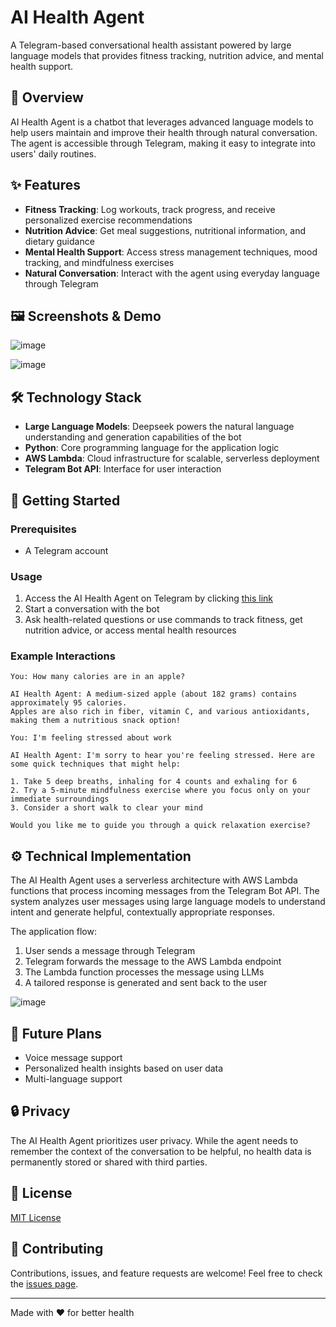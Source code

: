 # AI Health Agent

A Telegram-based conversational health assistant powered by large language models that provides fitness tracking, nutrition advice, and mental health support.

## 📱 Overview

AI Health Agent is a chatbot that leverages advanced language models to help users maintain and improve their health through natural conversation. The agent is accessible through Telegram, making it easy to integrate into users' daily routines.

## ✨ Features

- **Fitness Tracking**: Log workouts, track progress, and receive personalized exercise recommendations
- **Nutrition Advice**: Get meal suggestions, nutritional information, and dietary guidance
- **Mental Health Support**: Access stress management techniques, mood tracking, and mindfulness exercises
- **Natural Conversation**: Interact with the agent using everyday language through Telegram

## 🖼️ Screenshots & Demo

![image](https://github.com/user-attachments/assets/dc788f4a-3af9-44da-bac9-e28f6ed17d86)

![image](https://github.com/user-attachments/assets/cc9a0728-537a-415f-a1fa-c0dd466bb176)

<!-- Screenshots and demo content will be added here -->

## 🛠️ Technology Stack

- **Large Language Models**: Deepseek powers the natural language understanding and generation capabilities of the bot
- **Python**: Core programming language for the application logic
- **AWS Lambda**: Cloud infrastructure for scalable, serverless deployment
- **Telegram Bot API**: Interface for user interaction

## 🚀 Getting Started

### Prerequisites

- A Telegram account

### Usage

1. Access the AI Health Agent on Telegram by clicking [this link](https://t.me/MediHelp_ChatBot)
2. Start a conversation with the bot
3. Ask health-related questions or use commands to track fitness, get nutrition advice, or access mental health resources

### Example Interactions

```
You: How many calories are in an apple?

AI Health Agent: A medium-sized apple (about 182 grams) contains approximately 95 calories. 
Apples are also rich in fiber, vitamin C, and various antioxidants, making them a nutritious snack option!
```

```
You: I'm feeling stressed about work

AI Health Agent: I'm sorry to hear you're feeling stressed. Here are some quick techniques that might help:

1. Take 5 deep breaths, inhaling for 4 counts and exhaling for 6
2. Try a 5-minute mindfulness exercise where you focus only on your immediate surroundings
3. Consider a short walk to clear your mind

Would you like me to guide you through a quick relaxation exercise?
```

## ⚙️ Technical Implementation

The AI Health Agent uses a serverless architecture with AWS Lambda functions that process incoming messages from the Telegram Bot API. The system analyzes user messages using large language models to understand intent and generate helpful, contextually appropriate responses.

The application flow:
1. User sends a message through Telegram
2. Telegram forwards the message to the AWS Lambda endpoint
3. The Lambda function processes the message using LLMs
4. A tailored response is generated and sent back to the user

![image](https://github.com/user-attachments/assets/21f927fa-e86f-410a-80ab-fcc558005fe2)


## 🔮 Future Plans

- Voice message support
- Personalized health insights based on user data
- Multi-language support

## 🔒 Privacy

The AI Health Agent prioritizes user privacy. While the agent needs to remember the context of the conversation to be helpful, no health data is permanently stored or shared with third parties.

## 📄 License

[MIT License](LICENSE)

## 🤝 Contributing

Contributions, issues, and feature requests are welcome! Feel free to check the [issues page](https://github.com/rahul2-byte/AI-health-Assistant/issues).

---

Made with ❤️ for better health
